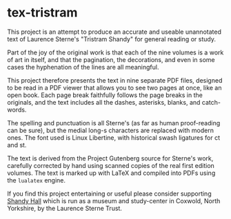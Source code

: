 # tex-tristram

This project is an attempt to produce an accurate and useable unannotated
text of Laurence Sterne's "Tristram Shandy" for general reading or study.

Part of the joy of the original work is that each of the nine volumes is a
work of art in itself, and that the pagination, the decorations, and even in
some cases the hyphenation of the lines are all meaningful.  

This project therefore presents the text in nine separate PDF files,
designed to be read in a PDF viewer that allows you to see two pages at
once, like an open book.  Each page break faithfully follows the page breaks
in the originals, and the text includes all the dashes, asterisks, blanks, and
catch-words.

The spelling and punctuation is all Sterne's (as far as human proof-reading
can be sure), but the medial long-s characters are replaced with modern
ones.  The font used is Linux Libertine, with historical swash ligatures
for ct and st.

The text is derived from the Project Gutenberg source for Sterne's work,
carefully corrected by hand using scanned copies of the real first edition
volumes.  The text is marked up with LaTeX and compiled into PDFs using the
`lualatex` engine.

If you find this project entertaining or useful please consider supporting
[Shandy Hall](https://www.laurencesternetrust.org.uk/join-in/donations/)
which is run as a museum and study-center in Coxwold, North Yorkshire, by
the Laurence Sterne Trust.
